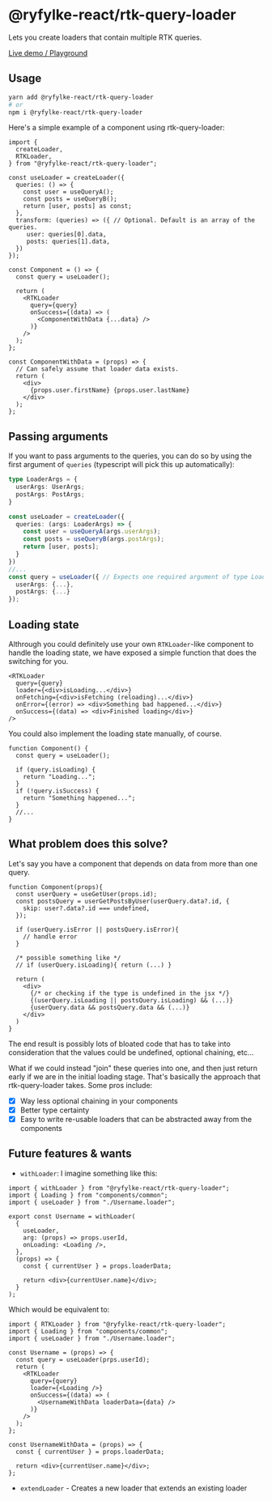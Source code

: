 # @ryfylke-react/rtk-query-loader

Lets you create loaders that contain multiple RTK queries.

[Live demo / Playground](https://stackblitz.com/edit/react-ts-bwcrzm)

## **Usage**

```bash
yarn add @ryfylke-react/rtk-query-loader
# or
npm i @ryfylke-react/rtk-query-loader
```

Here's a simple example of a component using rtk-query-loader:

```tsx
import {
  createLoader,
  RTKLoader,
} from "@ryfylke-react/rtk-query-loader";

const useLoader = createLoader({
  queries: () => {
    const user = useQueryA();
    const posts = useQueryB();
    return [user, posts] as const;
  },
  transform: (queries) => ({ // Optional. Default is an array of the queries.
     user: queries[0].data,
     posts: queries[1].data,
  })
});

const Component = () => {
  const query = useLoader();

  return (
    <RTKLoader
      query={query}
      onSuccess={(data) => (
        <ComponentWithData {...data} />
      )}
    />
  );
};

const ComponentWithData = (props) => {
  // Can safely assume that loader data exists.
  return (
    <div>
      {props.user.firstName} {props.user.lastName}
    </div>
  );
};
```

## Passing arguments

If you want to pass arguments to the queries, you can do so by using the first argument of `queries` (typescript will pick this up automatically):

```typescript
type LoaderArgs = {
  userArgs: UserArgs;
  postArgs: PostArgs;
}

const useLoader = createLoader({
  queries: (args: LoaderArgs) => {
    const user = useQueryA(args.userArgs);
    const posts = useQueryB(args.postArgs);
    return [user, posts];
  }
})
//...
const query = useLoader({ // Expects one required argument of type LoaderArgs
  userArgs: {...},
  postArgs: {...}
});
```

## Loading state

Althrough you could definitely use your own `RTKLoader`-like component to handle the loading state, we have exposed a simple function that does the switching for you.

```tsx
<RTKLoader
  query={query}
  loader={<div>isLoading...</div>}
  onFetching={<div>isFetching (reloading)...</div>}
  onError={(error) => <div>Something bad happened...</div>}
  onSuccess={(data) => <div>Finished loading</div>}
/>
```

You could also implement the loading state manually, of course.

```tsx
function Component() {
  const query = useLoader();

  if (query.isLoading) {
    return "Loading...";
  }
  if (!query.isSuccess) {
    return "Something happened...";
  }
  //...
}
```

## What problem does this solve?

Let's say you have a component that depends on data from more than one query.

```tsx
function Component(props){
  const userQuery = useGetUser(props.id);
  const postsQuery = userGetPostsByUser(userQuery.data?.id, {
    skip: user?.data?.id === undefined,
  });

  if (userQuery.isError || postsQuery.isError){
    // handle error
  }

  /* possible something like */
  // if (userQuery.isLoading){ return (...) }

  return (
    <div>
      {/* or checking if the type is undefined in the jsx */}
      {(userQuery.isLoading || postsQuery.isLoading) && (...)}
      {userQuery.data && postsQuery.data && (...)}
    </div>
  )
}
```

The end result is possibly lots of bloated code that has to take into consideration that the values could be undefined, optional chaining, etc...

What if we could instead "join" these queries into one, and then just return early if we are in the initial loading stage. That's basically the approach that rtk-query-loader takes. Some pros include:

- [x] Way less optional chaining in your components
- [x] Better type certainty
- [x] Easy to write re-usable loaders that can be abstracted away from the components

## Future features & wants

- `withLoader`: I imagine something like this:

```tsx
import { withLoader } from "@ryfylke-react/rtk-query-loader";
import { Loading } from "components/common";
import { useLoader } from "./Username.loader";

export const Username = withLoader(
  {
    useLoader,
    arg: (props) => props.userId,
    onLoading: <Loading />,
  },
  (props) => {
    const { currentUser } = props.loaderData;

    return <div>{currentUser.name}</div>;
  }
);
```

Which would be equivalent to:

```tsx
import { RTKLoader } from "@ryfylke-react/rtk-query-loader";
import { Loading } from "components/common";
import { useLoader } from "./Username.loader";

const Username = (props) => {
  const query = useLoader(prps.userId);
  return (
    <RTKLoader
      query={query}
      loader={<Loading />}
      onSuccess={(data) => (
        <UsernameWithData loaderData={data} />
      )}
    />
  );
};

const UsernameWithData = (props) => {
  const { currentUser } = props.loaderData;

  return <div>{currentUser.name}</div>;
};
```

- `extendLoader` - Creates a new loader that extends an existing loader
